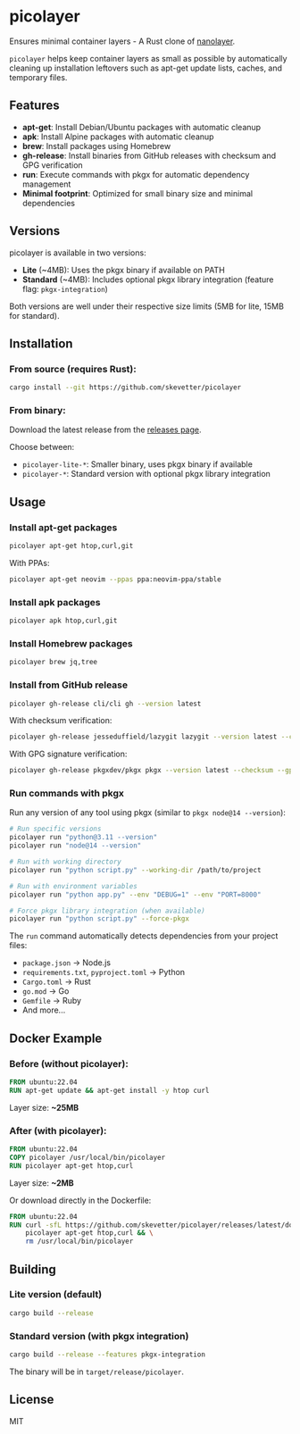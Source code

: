 # picolayer

Ensures minimal container layers - A Rust clone of [nanolayer](https://github.com/devcontainers-extra/nanolayer).

`picolayer` helps keep container layers as small as possible by automatically cleaning up installation leftovers such as apt-get update lists, caches, and temporary files.

## Features

- **apt-get**: Install Debian/Ubuntu packages with automatic cleanup
- **apk**: Install Alpine packages with automatic cleanup
- **brew**: Install packages using Homebrew
- **gh-release**: Install binaries from GitHub releases with checksum and GPG verification
- **run**: Execute commands with pkgx for automatic dependency management
- **Minimal footprint**: Optimized for small binary size and minimal dependencies

## Versions

picolayer is available in two versions:

- **Lite** (~4MB): Uses the pkgx binary if available on PATH
- **Standard** (~4MB): Includes optional pkgx library integration (feature flag: `pkgx-integration`)

Both versions are well under their respective size limits (5MB for lite, 15MB for standard).

## Installation

### From source (requires Rust):

```bash
cargo install --git https://github.com/skevetter/picolayer
```

### From binary:

Download the latest release from the [releases page](https://github.com/skevetter/picolayer/releases).

Choose between:
- `picolayer-lite-*`: Smaller binary, uses pkgx binary if available
- `picolayer-*`: Standard version with optional pkgx library integration

## Usage

### Install apt-get packages

```bash
picolayer apt-get htop,curl,git
```

With PPAs:

```bash
picolayer apt-get neovim --ppas ppa:neovim-ppa/stable
```

### Install apk packages

```bash
picolayer apk htop,curl,git
```

### Install Homebrew packages

```bash
picolayer brew jq,tree
```

### Install from GitHub release

```bash
picolayer gh-release cli/cli gh --version latest
```

With checksum verification:

```bash
picolayer gh-release jesseduffield/lazygit lazygit --version latest --checksum
```

With GPG signature verification:

```bash
picolayer gh-release pkgxdev/pkgx pkgx --version latest --checksum --gpg-key /path/to/public-key.asc
```

### Run commands with pkgx

Run any version of any tool using pkgx (similar to `pkgx node@14 --version`):

```bash
# Run specific versions
picolayer run "python@3.11 --version"
picolayer run "node@14 --version"

# Run with working directory
picolayer run "python script.py" --working-dir /path/to/project

# Run with environment variables
picolayer run "python app.py" --env "DEBUG=1" --env "PORT=8000"

# Force pkgx library integration (when available)
picolayer run "python script.py" --force-pkgx
```

The `run` command automatically detects dependencies from your project files:
- `package.json` → Node.js
- `requirements.txt`, `pyproject.toml` → Python  
- `Cargo.toml` → Rust
- `go.mod` → Go
- `Gemfile` → Ruby
- And more...

## Docker Example

### Before (without picolayer):

```dockerfile
FROM ubuntu:22.04
RUN apt-get update && apt-get install -y htop curl
```

Layer size: **~25MB**

### After (with picolayer):

```dockerfile
FROM ubuntu:22.04
COPY picolayer /usr/local/bin/picolayer
RUN picolayer apt-get htop,curl
```

Layer size: **~2MB**

Or download directly in the Dockerfile:

```dockerfile
FROM ubuntu:22.04
RUN curl -sfL https://github.com/skevetter/picolayer/releases/latest/download/picolayer-x86_64-unknown-linux-gnu.tar.gz | tar xz -C /usr/local/bin && \
    picolayer apt-get htop,curl && \
    rm /usr/local/bin/picolayer
```

## Building

### Lite version (default)

```bash
cargo build --release
```

### Standard version (with pkgx integration)

```bash
cargo build --release --features pkgx-integration
```

The binary will be in `target/release/picolayer`.

## License

MIT
